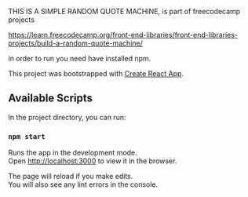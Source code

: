 THIS IS A SIMPLE RANDOM QUOTE MACHINE, is part of freecodecamp projects 

https://learn.freecodecamp.org/front-end-libraries/front-end-libraries-projects/build-a-random-quote-machine/

in order to run you need have installed npm.

This project was bootstrapped with [Create React App](https://github.com/facebook/create-react-app).

## Available Scripts

In the project directory, you can run:

### `npm start`

Runs the app in the development mode.<br>
Open [http://localhost:3000](http://localhost:3000) to view it in the browser.

The page will reload if you make edits.<br>
You will also see any lint errors in the console.
